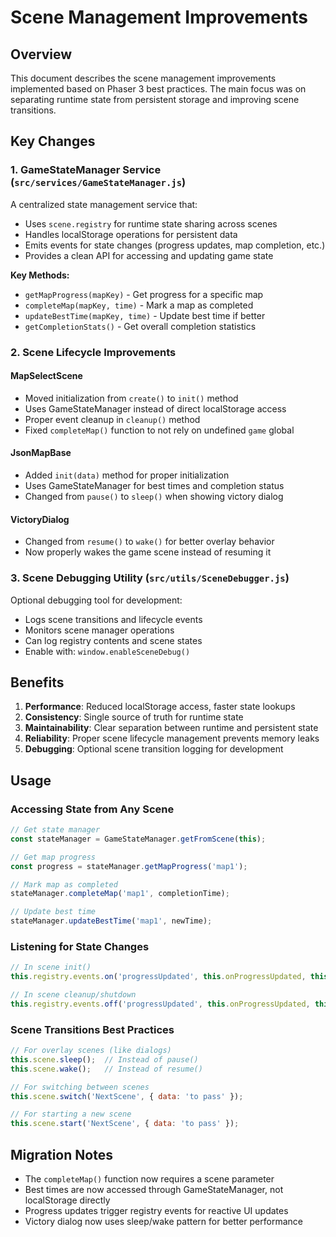 # Scene Management Improvements

## Overview

This document describes the scene management improvements implemented based on Phaser 3 best practices. The main focus was on separating runtime state from persistent storage and improving scene transitions.

## Key Changes

### 1. GameStateManager Service (`src/services/GameStateManager.js`)

A centralized state management service that:
- Uses `scene.registry` for runtime state sharing across scenes
- Handles localStorage operations for persistent data
- Emits events for state changes (progress updates, map completion, etc.)
- Provides a clean API for accessing and updating game state

**Key Methods:**
- `getMapProgress(mapKey)` - Get progress for a specific map
- `completeMap(mapKey, time)` - Mark a map as completed
- `updateBestTime(mapKey, time)` - Update best time if better
- `getCompletionStats()` - Get overall completion statistics

### 2. Scene Lifecycle Improvements

#### MapSelectScene
- Moved initialization from `create()` to `init()` method
- Uses GameStateManager instead of direct localStorage access
- Proper event cleanup in `cleanup()` method
- Fixed `completeMap()` function to not rely on undefined `game` global

#### JsonMapBase
- Added `init(data)` method for proper initialization
- Uses GameStateManager for best times and completion status
- Changed from `pause()` to `sleep()` when showing victory dialog

#### VictoryDialog
- Changed from `resume()` to `wake()` for better overlay behavior
- Now properly wakes the game scene instead of resuming it

### 3. Scene Debugging Utility (`src/utils/SceneDebugger.js`)

Optional debugging tool for development:
- Logs scene transitions and lifecycle events
- Monitors scene manager operations
- Can log registry contents and scene states
- Enable with: `window.enableSceneDebug()`

## Benefits

1. **Performance**: Reduced localStorage access, faster state lookups
2. **Consistency**: Single source of truth for runtime state
3. **Maintainability**: Clear separation between runtime and persistent state
4. **Reliability**: Proper scene lifecycle management prevents memory leaks
5. **Debugging**: Optional scene transition logging for development

## Usage

### Accessing State from Any Scene

```javascript
// Get state manager
const stateManager = GameStateManager.getFromScene(this);

// Get map progress
const progress = stateManager.getMapProgress('map1');

// Mark map as completed
stateManager.completeMap('map1', completionTime);

// Update best time
stateManager.updateBestTime('map1', newTime);
```

### Listening for State Changes

```javascript
// In scene init()
this.registry.events.on('progressUpdated', this.onProgressUpdated, this);

// In scene cleanup/shutdown
this.registry.events.off('progressUpdated', this.onProgressUpdated, this);
```

### Scene Transitions Best Practices

```javascript
// For overlay scenes (like dialogs)
this.scene.sleep();  // Instead of pause()
this.scene.wake();   // Instead of resume()

// For switching between scenes
this.scene.switch('NextScene', { data: 'to pass' });

// For starting a new scene
this.scene.start('NextScene', { data: 'to pass' });
```

## Migration Notes

- The `completeMap()` function now requires a scene parameter
- Best times are now accessed through GameStateManager, not localStorage directly
- Progress updates trigger registry events for reactive UI updates
- Victory dialog now uses sleep/wake pattern for better performance